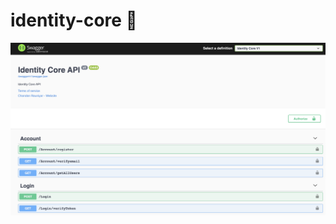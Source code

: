 # identity-core 🚀

![Application screenshot](https://github.com/Chandankkrr/identity-core/blob/master/Screen%20Shot%202020-11-24%20at%208.38.09%20PM.png?raw=true)
